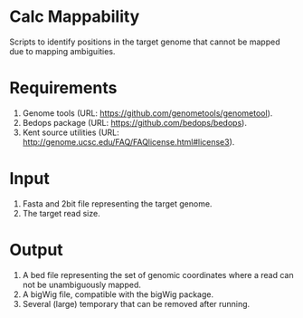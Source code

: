Calc Mappability
================

Scripts to identify positions in the target genome that cannot be mapped due to mapping ambiguities.

Requirements
============

1. Genome tools (URL: https://github.com/genometools/genometool).
2. Bedops package (URL: https://github.com/bedops/bedops).
3. Kent source utilities (URL: http://genome.ucsc.edu/FAQ/FAQlicense.html#license3).

Input
=====

1. Fasta and 2bit file representing the target genome.
2. The target read size. 

Output
======

1. A bed file representing the set of genomic coordinates where a read can not be unambiguously mapped.
2. A bigWig file, compatible with the bigWig package.
3. Several (large) temporary that can be removed after running.
